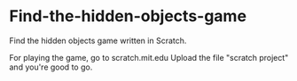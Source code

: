 # Find-the-hidden-objects-game
Find the hidden objects game written in Scratch. 

For playing the game, go to scratch.mit.edu
Upload the file "scratch project" and you're good to go.
